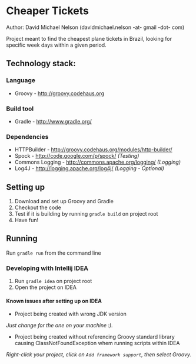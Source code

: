 # Cheaper Tickets

Author: David Michael Nelson (davidmichael.nelson -at- gmail -dot- com)

Project meant to find the cheapest plane tickets in Brazil, looking for specific week days within a given period.


## Technology stack:

### Language
- Groovy - http://groovy.codehaus.org

### Build tool
- Gradle - http://www.gradle.org/

### Dependencies 
- HTTPBuilder - http://groovy.codehaus.org/modules/http-builder/
- Spock - http://code.google.com/p/spock/ _(Testing)_
- Commons Logging - http://commons.apache.org/logging/ _(Logging)_
- Log4J - http://logging.apache.org/log4j/ _(Logging - Optional)_ 
                                                     

## Setting up
1. Download and set up Groovy and Gradle
2. Checkout the code
3. Test if it is building by running ``gradle build`` on project root
4. Have fun!

## Running
Run ``gradle run`` from the command line

### Developing with Intellij IDEA
1. Run ``gradle idea`` on project root
2. Open the project on IDEA

#### Known issues after setting up on IDEA
- Project being created with wrong JDK version
 
 _Just change for the one on your machine :)._

- Project being created without referencing Groovy standard library causing ClassNotFoundException whem running scripts within IDEA

 _Right-click your project, click on ``Add framework support``, then select Groovy._ 

